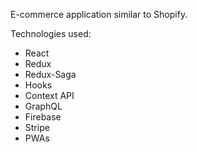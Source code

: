 E-commerce application similar to Shopify.

Technologies used:

- React
- Redux
- Redux-Saga
- Hooks
- Context API
- GraphQL
- Firebase 
- Stripe
- PWAs
